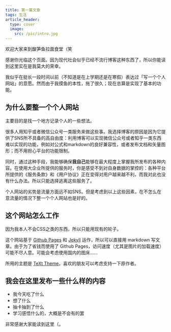 ```yaml
---
title: 第一篇文章
tags: 生活
article_header:
  type: cover
  image:
    src: /pic/intro.jpg
---
```


欢迎大家来到酸笋鱼拉面食堂（笑

<!--more-->

感谢你光临这个页面。因为现代社会似乎已经不流行博客这种东西了，所以你能读到这里实在是我莫大的荣幸。

我似乎在挺长一段时间以前（不知道是在上学期还是在寒假）表达过「写一个个人网站」的意愿。然而由于我摸鱼的本性，拖了很久；现在总算是实现了基本的功能。

## 为什么要整一个个人网站

主要目的是找一个地方记录个人的一些想法。

很多人用知乎或者微信公众号一类服务来做这些事。我选择博客的原因是因为它提供了SNS所不具备的高自由度：利用博客可以实现微信公众号或者知乎一类东西难以实现的功能，例如对公式和markdown的良好兼容性，或者发布文档和矢量图形；而不用担心平台的功能限制。

同时，通过这种手段，我能够确保**我自己**能够在最大程度上掌握我所发布的各种内容。在使用大企业所提供的服务时，你是感受不到对自身数据的掌控的：各种平台所提供的《服务条款》和《用户协议》正在变得对用户越来越不利，而我对此也没有什么办法。所以只能选择逃离这些服务了。

个人网站的劣势是流量方面远不如SNS。但是考虑到以上这些因素，在不怎么在意流量的情况下整一个个人网站也是好的。

## 这个网站怎么工作

因为我本人不会CSS之类的东西，所以只能用现有的轮子。

这个网站基于 [Github Pages](https://pages.github.com/) 和 [Jekyll](http://jekyllcn.com/) 运作，所以可以直接用 markdown 写文章。由于为了省钱而使用了 Github Pages，访问速度（尤其是图片的加载速度）可能不尽人意。可能会考虑使用国内的图床……

所用的主题是 [TeXt Theme](https://tianqi.name/jekyll-TeXt-theme/)。喜欢的朋友可以考虑支持一下原作者。

## 我会在这里发布一些什么样的内容

* 我今天吃了什么
* 想了什么
* 抽卡抽到了什么
* 学习感悟什么的，大概是不会有的罢

非常感谢大家能读到这里（。

